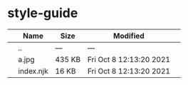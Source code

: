 # style-guide

<table><thead><tr class="header"><th></th><th>Name</th><th>Size</th><th>Modified</th><th></th></tr></thead><tbody><tr class="odd"><td></td><td><span class="goup">..</span></td><td>—</td><td>—</td><td></td></tr><tr class="even"><td></td><td><span class="name">a.jpg</span></td><td>435 KB</td><td>Fri Oct 8 12:13:20 2021</td><td></td></tr><tr class="odd"><td></td><td><span class="name">index.njk</span></td><td>16 KB</td><td>Fri Oct 8 12:13:20 2021</td><td></td></tr></tbody></table>
